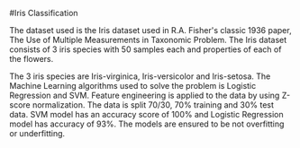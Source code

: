 #Iris Classification

The dataset used is the Iris dataset used in R.A. Fisher's classic 1936 paper, The Use of Multiple
Measurements in Taxonomic Problem. The Iris dataset consists of 3 iris species with 50 samples
each and properties of each of the flowers.

The 3 iris species are Iris-virginica, Iris-versicolor and Iris-setosa. The Machine Learning algorithms 
used to solve the problem is Logistic Regression and SVM. Feature engineering is applied to the data
by using Z-score normalization. The data is split 70/30, 70% training and 30% test data. SVM model has 
an accuracy score of 100% and Logistic Regression model has accuracy of 93%. The models are ensured to be 
not overfitting or underfitting.
